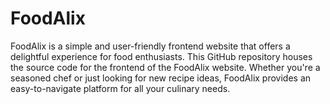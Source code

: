 ﻿# FoodAlix

FoodAlix is a simple and user-friendly frontend website that offers a delightful experience for food enthusiasts. This GitHub repository houses the source code for the frontend of the FoodAlix website. Whether you're a seasoned chef or just looking for new recipe ideas, FoodAlix provides an easy-to-navigate platform for all your culinary needs.
